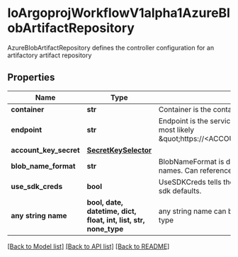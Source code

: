 # IoArgoprojWorkflowV1alpha1AzureBlobArtifactRepository

AzureBlobArtifactRepository defines the controller configuration for an artifactory artifact repository

## Properties
Name | Type | Description | Notes
------------ | ------------- | ------------- | -------------
**container** | **str** | Container is the container where resources will be stored | 
**endpoint** | **str** | Endpoint is the service url associated with an account. It is most likely \&quot;https://&lt;ACCOUNT_NAME&gt;.blob.core.windows.net\&quot; | 
**account_key_secret** | [**SecretKeySelector**](SecretKeySelector.md) |  | [optional] 
**blob_name_format** | **str** | BlobNameFormat is defines the format of how to store blob names. Can reference workflow variables | [optional] 
**use_sdk_creds** | **bool** | UseSDKCreds tells the driver to figure out credentials based on sdk defaults. | [optional] 
**any string name** | **bool, date, datetime, dict, float, int, list, str, none_type** | any string name can be used but the value must be the correct type | [optional]

[[Back to Model list]](../README.md#documentation-for-models) [[Back to API list]](../README.md#documentation-for-api-endpoints) [[Back to README]](../README.md)


